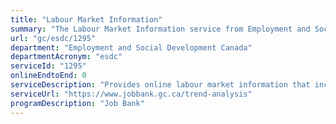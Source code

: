 ```yaml
---
title: "Labour Market Information"
summary: "The Labour Market Information service from Employment and Social Development Canada is not available end-to-end online, according to the GC Service Inventory."
url: "gc/esdc/1295"
department: "Employment and Social Development Canada"
departmentAcronym: "esdc"
serviceId: "1295"
onlineEndtoEnd: 0
serviceDescription: "Provides online labour market information that includes a variety of economic, labour market and demographic reports, including occupational profiles and projections. The labour market information can assist with finding job opportunities in different regions across Canada; identify potential employers in a specific region in Canada; research career choices or occupations of interest; and research employment conditions and current wage ranges for various occupations."
serviceUrl: "https://www.jobbank.gc.ca/trend-analysis"
programDescription: "Job Bank"
---
```

